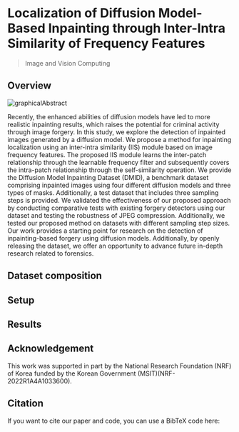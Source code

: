 # Localization of Diffusion Model-Based Inpainting through Inter-Intra Similarity of Frequency Features
>  Image and Vision Computing

## Overview
![graphicalAbstract](https://github.com/tmdrn9/Localization-of-Diffusion-Model-Based-Inpainting/assets/77779116/4001fcd9-5d7d-4a6e-998b-ebf0a1c53f03)

Recently, the enhanced abilities of diffusion models have led to more realistic inpainting results, which raises the potential for criminal activity through image forgery. In this study, we explore the detection of inpainted images generated by a diffusion model. We propose a method for inpainting localization using an inter-intra similarity (IIS) module based on image frequency features. The proposed IIS module learns the inter-patch relationship through the learnable frequency filter and subsequently covers the intra-patch relationship through the self-similarity operation. We provide the Diffusion Model Inpainting Dataset (DMID), a benchmark dataset comprising inpainted images using four different diffusion models and three types of masks. Additionally, a test dataset that includes three sampling steps is provided. We validated the effectiveness of our proposed approach by conducting comparative tests with existing forgery detectors using our dataset and testing the robustness of JPEG compression. Additionally, we tested our proposed method on datasets with different sampling step sizes. Our work provides a starting point for research on the detection of inpainting-based forgery using diffusion models. Additionally, by openly releasing the dataset, we offer an opportunity to advance future in-depth research related to forensics.

## Dataset composition

## Setup

## Results

## Acknowledgement
This work was supported in part by the National Research Foundation (NRF) of Korea funded by the Korean Government (MSIT)(NRF-2022R1A4A1033600).

## Citation
If you want to cite our paper and code, you can use a BibTeX code here:
